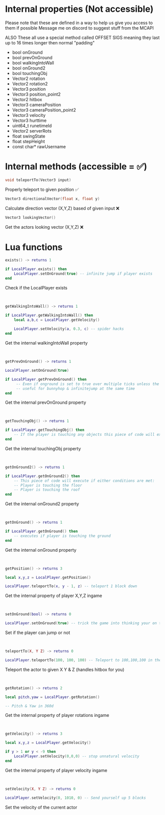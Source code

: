 # Internal properties (Not accessible)

Please note that these are defined in a way to help us give you access to them if possible
Message me on discord to suggest stuff from the MCAPI

ALSO These all use a special method called OFFSET SIGS meaning
they last up to 16 times longer then normal "padding"

- bool onGround
- bool prevOnGround
- bool walkingIntoWall
- bool onGround2
- bool touchingObj
- Vector2 rotation
- Vector2 rotation2
- Vector3 position
- Vector3 position_point2
- Vector2 hitbox
- Vector3 cameraPosition
- Vector3 cameraPosition_point2
- Vector3 velocity
- Vector3 hurttime
- uint64_t runetimeId
- Vector2 serverRots
- float swingState
- float stepHeight
- const char* rawUsername

# Internal methods (accessible = ✅)

```cpp
void teleportTo(Vector3 input)
```
Properly teleport to given position ✅

```cpp
Vector3 directionalVector(float x, float y)
```
Calculate direction vector (X,Y,Z) based of given input ❌

```cpp
Vector3 lookingVector()
```
Get the actors looking vector (X,Y,Z) ❌

# Lua functions

```lua
exists() -> returns 1
```
```lua
if LocalPlayer.exists() then
    LocalPlayer.setOnGround(true) -- infinite jump if player exists
end
```
Check if the LocalPlayer exists

<br/>

```lua
getWalkingIntoWall() -> returns 1
```
```lua
if LocalPlayer.getWalkingIntoWall() then
    local a,b,c = LocalPlayer.getVelocity()
    
    LocalPlayer.setVelocity(a, 0.3, c) -- spider hacks
end
```
Get the internal walkingIntoWall property

<br/>

```lua
getPrevOnGround() -> returns 1
```
```lua
LocalPlayer.setOnGround(true)

if LocalPlayer.getPrevOnGround() then
     -- Even if onground is set to true over multiple ticks unless the player is TRULY on the ground this will stay as false
     -- useful for bunnyhop & infinitejump at the same time
end
```
Get the internal prevOnGround property

<br/>

```lua
getTouchingObj() -> returns 1
```
```lua
if LocalPlayer.getTouchingObj() then
    -- If the player is touching any objects this piece of code will execute
end
```
Get the internal touchingObj property

<br/>

```lua
getOnGround2() -> returns 1
```
```lua
if LocalPlayer.getOnGround2() then
    -- This piece of code will execute if either conditions are met:
    -- Player is touching the floor
    -- Player is touching the roof
end
```
Get the internal onGround2 property

<br/>

```lua
getOnGround() -> returns 1
```
```lua
if LocalPlayer.getOnGround() then
    -- executes if player is touching the ground
end
```
Get the internal onGround property

<br/>

```lua
getPosition() -> returns 3
```
```lua
local x,y,z = LocalPlayer.getPosition()

LocalPlayer.teleportTo(x, y - 1, z) -- teleport 1 block down
```
Get the internal property of player X,Y,Z ingame

<br/>

```lua
setOnGround(bool) -> returns 0
```
```lua
LocalPlayer.setOnGround(true) -- trick the game into thinking your on the ground even if your not
```
Set if the player can jump or not

<br/>

```lua
teleportTo(X, Y Z) -> returns 0
```
```lua
LocalPlayer.teleportTo(100, 100, 100) -- Teleport to 100,100,100 in the world
```
Teleport the actor to given X Y & Z (handles hitbox for you)

<br/>

```lua
getRotation() -> returns 2
```
```lua
local pitch,yaw = LocalPlayer.getRotation()

-- Pitch & Yaw in 360d
```
Get the internal property of player rotations ingame

<br/>

```lua
getVelocity() -> returns 3
```
```lua
local x,y,z = LocalPlayer.getVelocity()

if y > 1 or y < -9 then
    LocalPlayer.setVelocity(0,0,0) -- stop unnatural velocity
end
```
Get the internal property of player velocity ingame

<br/>

```lua
setVelocity(X, Y Z) -> returns 0
```
```lua
LocalPlayer.setVelocity(0, 1010, 0) -- Send yourself up 5 blocks 
```
Set the velocity of the current actor

